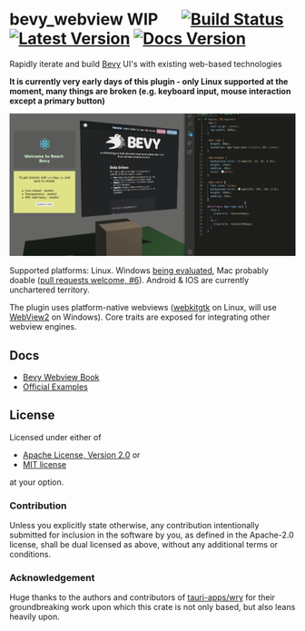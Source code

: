 # bevy_webview WIP &emsp; [![Build Status]][actions] [![Latest Version]][crates.io] [![Docs Version]][docs]

[build status]: https://img.shields.io/github/workflow/status/blaind/bevy_webview/test
[actions]: https://github.com/blaind/bevy_webview/actions?query=branch%3Amain
[latest version]: https://img.shields.io/crates/v/bevy_webview.svg
[crates.io]: https://crates.io/crates/bevy_webview
[docs version]: https://docs.rs/bevy_webview/badge.svg
[docs]: https://docs.rs/bevy_webview

Rapidly iterate and build [Bevy](https://bevyengine.org/) UI's with existing web-based technologies

**It is currently very early days of this plugin - only Linux supported at the moment, many things are broken (e.g. keyboard input, mouse interaction except a primary button)**

![Example](assets/bevy_webview.png)

Supported platforms: Linux. Windows [being evaluated](https://github.com/blaind/bevy_webview/issues/7), Mac probably doable ([pull requests welcome, #6](https://github.com/blaind/bevy_webview/issues/6)). Android & IOS are currently unchartered territory.

The plugin uses platform-native webviews ([webkitgtk](https://webkitgtk.org/) on Linux, will use [WebView2](https://developer.microsoft.com/en-us/microsoft-edge/webview2/) on Windows). Core traits are exposed for integrating other webview engines.

## Docs

- [Bevy Webview Book](https://blaind.github.io/bevy_webview_book/)
- [Official Examples](https://github.com/blaind/bevy_webview/tree/main/examples)

## License

Licensed under either of

- <a href="LICENSE-APACHE">Apache License, Version 2.0</a> or
- <a href="LICENSE-MIT">MIT license</a>

at your option.

### Contribution

Unless you explicitly state otherwise, any contribution intentionally submitted
for inclusion in the software by you, as defined in the Apache-2.0 license, shall be dual licensed as above, without any additional terms or conditions.

### Acknowledgement

Huge thanks to the authors and contributors of [tauri-apps/wry](https://github.com/tauri-apps/wry) for their groundbreaking work upon which this crate is not only based, but also leans heavily upon.
